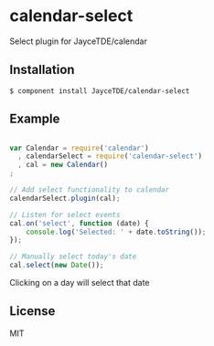 
# calendar-select

  Select plugin for JayceTDE/calendar

## Installation

    $ component install JayceTDE/calendar-select

## Example

```js

var Calendar = require('calendar')
  , calendarSelect = require('calendar-select')
  , cal = new Calendar()
;

// Add select functionality to calendar
calendarSelect.plugin(cal);

// Listen for select events
cal.on('select', function (date) {
    console.log('Selected: ' + date.toString());
});

// Manually select today's date
cal.select(new Date());

```

Clicking on a day will select that date

## License

  MIT
